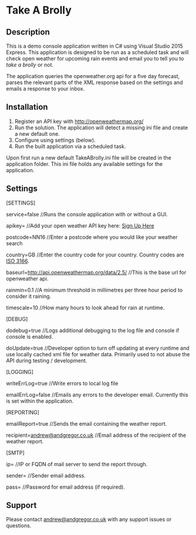 # Take A Brolly #

## Description ##
This is a demo console application written in C# using Visual Studio 2015 Express. This application is designed to be run as a scheduled task and will check open weather for upcoming rain events and email you to tell you to *take a brolly* or not.

The application queries the openweather.org api for a five day forecast, parses the relevant parts of the XML response based on the settings and emails a response to your inbox.

## Installation ##

1. Register an API key with http://openweathermap.org/
2. Run the solution. The application will detect a missing ini file and create a new default one.
3. Configure using settings (below).
4. Run the built application via a scheduled task.

Upon first run a new default TakeABrolly.ini file will be created in the application folder. This ini file holds any available settings for the application.

## Settings ##
[SETTINGS]

service=false //Runs the console application with or without a GUI.

apikey= //Add your open weather API key here: [Sign Up Here](https://home.openweathermap.org/users/sign_up "Sign Up Here")

postcode=NN16 //Enter a postcode where you would like your weather search

country=GB //Enter the country code for your country. Country codes are [ISO 3166](http://www.iso.org/iso/country_codes "ISO 3166"). 

baseurl=http://api.openweathermap.org/data/2.5/ //This is the base url for openweather api.

rainmin=0.1 //A minimum threshold in millimetres per three hour period to consider it raining. 

timescale=10 //How many hours to look ahead for rain at runtime.

[DEBUG]

dodebug=true //Logs additional debugging to the log file and console if console is enabled.

doUpdate=true //Developer option to turn off updating at every runtime and use locally cached xml file for weather data. Primarily used to not abuse the API during testing / development.

[LOGGING]

writeErrLog=true //Write errors to local log file

emailErrLog=false //Emails any errors to the developer email. Currently this is set within the application.

[REPORTING]

emailReport=true //Sends the email containing the weather report.

recipient=andrew@andgregor.co.uk //Email address of the recipient of the weather report.

[SMTP]

ip= //IP or FQDN of mail server to send the report through.

sender= //Sender email address.

pass= //Password for email address (if required). 

## Support ##

Please contact [andrew@andgregor.co.uk](mailto:andrew@andgregor.co.uk "andrew@andgregor.co.uk") with any support issues or questions.
